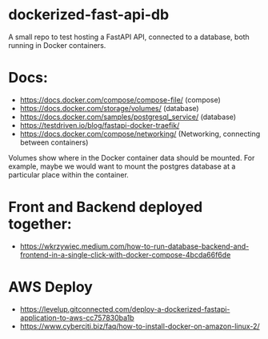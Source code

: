 # dockerized-fast-api-db
A small repo to test hosting a FastAPI API, connected to a database, both running in Docker containers.

# Docs:
- https://docs.docker.com/compose/compose-file/ (compose)
- https://docs.docker.com/storage/volumes/ (database)
- https://docs.docker.com/samples/postgresql_service/ (database)
- https://testdriven.io/blog/fastapi-docker-traefik/
- https://docs.docker.com/compose/networking/ (Networking, connecting between containers)

Volumes show where in the Docker container data should be mounted. For example, maybe we would want to mount the postgres database at a particular place within the container.

# Front and Backend deployed together:
- https://wkrzywiec.medium.com/how-to-run-database-backend-and-frontend-in-a-single-click-with-docker-compose-4bcda66f6de

# AWS Deploy
- https://levelup.gitconnected.com/deploy-a-dockerized-fastapi-application-to-aws-cc757830ba1b
- https://www.cyberciti.biz/faq/how-to-install-docker-on-amazon-linux-2/